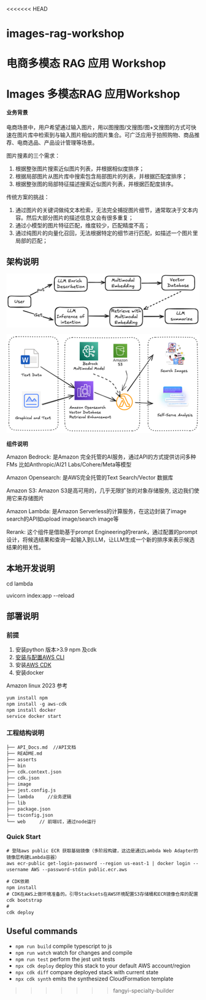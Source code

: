 <<<<<<< HEAD
# images-rag-workshop
电商多模态 RAG 应用 Workshop
=======
# Images 多模态RAG 应用Workshop

#### 业务背景

电商场景中，用户希望通过输入图片，用以图搜图/文搜图/图+文搜图的方式可快速在图片库中检索到与输入图片相似的图片集合。可广泛应用于拍照购物、商品推荐、电商选品、产品设计管理等场景。

图片搜素的三个需求：

1. 根据整张图片搜索近似图片列表，并根据相似度排序；
2. 根据局部图片从图片库中搜索包含局部图片的列表，并根据匹配度排序；
3. 根据整张图的局部特征描述搜索近似图片列表，并根据匹配度排序。

传统方案的挑战：

1. 通过图片的关键词做纯文本检索，无法完全捕捉图片细节，通常取决于文本内容。然后大部分图片的描述信息又会有很多重复；
2. 通过小模型的图片特征匹配，维度较少，匹配精度不高；
3. 通过纯图片的向量化召回，无法根据特定的细节进行匹配，如描述一个图片里局部的匹配；

## 架构说明

![1729170034791](image/README/1729170034791.png)

![1729170049892](image/README/1729170049892.png)

**组件说明**

Amazon Bedrock: 是Amazon 完全托管的AI服务，通过API的方式提供访问多种FMs 比如Anthropic/AI21 Labs/Cohere/Meta等模型

Amazon Opensearch: 是AWS完全托管的Text Search/Vector 数据库

Amazon S3:  Amazon S3是高可用的，几乎无限扩张的对象存储服务, 这边我们使用它来存储图片

Amazon Lambda: 是Amazon Serverless的计算服务，在这边封装了image search的API如upload image/search image等

Rerank:  这个组件是借助基于prompt Engineering的rerank，通过配置的prompt设计，将候选结果和查询一起输入到LLM，让LLM生成一个新的排序来表示候选结果的相关性。


## 本地开发说明

cd lambda

uvicorn index:app --reload

## 部署说明

### 前提

1. 安装python 版本>3.9 npm 及cdk
2. [安装与配置AWS CLI](https://docs.aws.amazon.com/cli/latest/userguide/getting-started-install.html)
3. 安装[AWS CDK](https://docs.aws.amazon.com/cdk/v2/guide/getting_started.html)
4. 安装docker

Amazon linux 2023 参考

```
yum install npm
npm install -g aws-cdk
npm install docker 
service docker start

```

### 工程结构说明

```
├── API_Docs.md  //API文档
├── README.md
├── asserts
├── bin
├── cdk.context.json
├── cdk.json
├── image
├── jest.config.js
├── lambda     //业务逻辑
├── lib
├── package.json
├── tsconfig.json
└── web     // 前端UI，通过node运行
```

### Quick Start


```
# 登陆aws public ECR 获取基础镜像（多阶段构建，这边是通过Lambda Web Adapter的镜像层构建Lambda容器）
aws ecr-public get-login-password --region us-east-1 | docker login --username AWS --password-stdin public.ecr.aws
```


```
# CDK依赖
npm install
# CDK在AWS上做环境准备的。引导Stacksets在AWS环境配置S3存储桶和ECR镜像仓库的配置
cdk bootstrap
# 
cdk deploy
```


## Useful commands

* `npm run build`   compile typescript to js
* `npm run watch`   watch for changes and compile
* `npm run test`    perform the jest unit tests
* `npx cdk deploy`  deploy this stack to your default AWS account/region
* `npx cdk diff`    compare deployed stack with current state
* `npx cdk synth`   emits the synthesized CloudFormation template
>>>>>>> fangyi-specialty-builder
